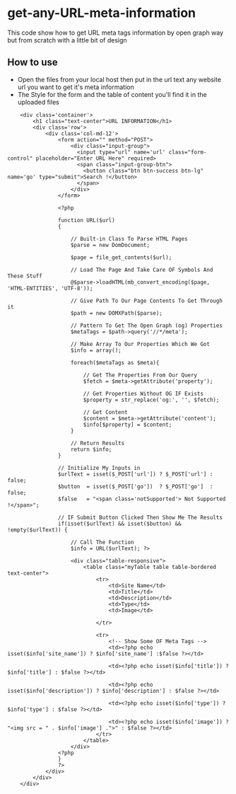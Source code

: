 # get-any-URL-meta-information
This code show how to get URL meta tags information by open graph way but from scratch with a little bit of design 


How to use 
----

- Open the files from your local host then put in the url text any website url you want to get it's meta information 
- The Style for the form and the table of content you'll find it in the uploaded files 

<!-- Markup -->
		<div class='container'>
			<h1 class="text-center">URL INFORMATION</h1>
			<div class='row'>
				<div class='col-md-12'>
					<form action="" method="POST">
						<div class="input-group">
					      <input type="url" name='url' class="form-control" placeholder="Enter URL Here" required>
					      <span class="input-group-btn">
					        <button class="btn btn-success btn-lg" name='go' type="submit">Search !</button>
					      </span>
					    </div>
					</form>

					<?php

					function URL($url)
					{

						// Built-in Class To Parse HTML Pages
					    $parse = new DomDocument;

					    $page = file_get_contents($url);

					    // Load The Page And Take Care OF Symbols And These Stuff
					    @$parse->loadHTML(mb_convert_encoding($page, 'HTML-ENTITIES', 'UTF-8'));
					     
					    // Give Path To Our Page Contents To Get Through it 
					    $path = new DOMXPath($parse);

					    // Pattern To Get The Open Graph (og) Properties
					    $metaTags = $path->query('//*/meta');

					    // Make Array To Our Properties Which We Got 
					    $info = array();

					    foreach($metaTags as $meta){

					    	// Get The Properties From Our Query
					    	$fetch = $meta->getAttribute('property');

					        // Get Properties Without OG IF Exists 
					        $property = str_replace('og:', '', $fetch);

					        // Get Content
					        $content = $meta->getAttribute('content');
					        $info[$property] = $content;
					    }

					    // Return Results 
					    return $info;
					}

					// Initialize My Inputs in 
					$urlText = isset($_POST['url']) ? $_POST['url'] : false;
					$button  = isset($_POST['go'])  ? $_POST['go']  : false;
					$false   = "<span class='notSupported'> Not Supported !</span>";

					// IF Submit Button Clicked Then Show Me The Results
					if(isset($urlText) && isset($button) && !empty($urlText)) {

						// Call The Function 
						$info = URL($urlText); ?>

						<div class="table-responsive">
			                <table class="myTable table table-bordered text-center">
			                    <tr>
			                    	<td>Site Name</td>
			                        <td>Title</td>
			                        <td>Description</td>
			                        <td>Type</td>
			                        <td>Image</td>
			                        
			                    </tr>

			                    <tr>
			                    	<!-- Show Some OF Meta Tags -->
			                    	<td><?php echo isset($info['site_name']) ? $info['site_name'] :$false ?></td>

			                        <td><?php echo isset($info['title']) ? $info['title'] : $false ?></td>

			                        <td><?php echo isset($info['description']) ? $info['description'] : $false ?></td>

			                        <td><?php echo isset($info['type']) ? $info['type'] : $false ?></td>

			                        <td><?php echo isset($info['image']) ? "<img src = " . $info['image'] .">" : $false ?></td>
			                    </tr>
			                </table>
			            </div>
					<?php
					}
					?>
				</div>
			</div>
		</div>
